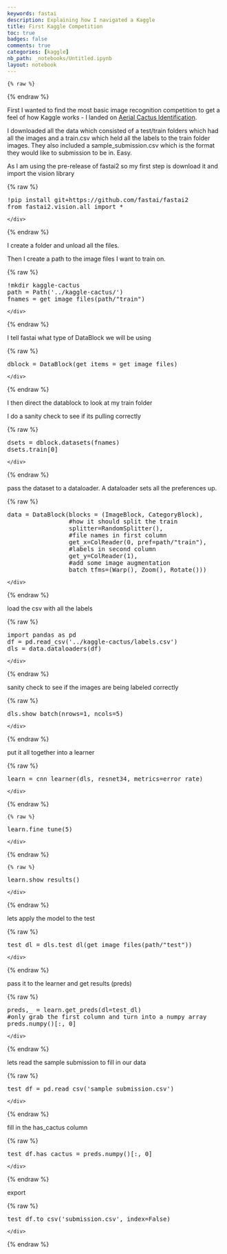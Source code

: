 ```yaml
---
keywords: fastai
description: Explaining how I navigated a Kaggle
title: First Kaggle Competition
toc: true 
badges: false
comments: true
categories: [kaggle]
nb_path: _notebooks/Untitled.ipynb
layout: notebook
---
```


<!--
#################################################
### THIS FILE WAS AUTOGENERATED! DO NOT EDIT! ###
#################################################
# file to edit: _notebooks/Untitled.ipynb
-->

<div class="container" id="notebook-container">
        
    {% raw %}
    
<div class="cell border-box-sizing code_cell rendered">

</div>
    {% endraw %}

<div class="cell border-box-sizing text_cell rendered"><div class="inner_cell">
<div class="text_cell_render border-box-sizing rendered_html">
<p>First I wanted to find the most basic image recognition competition to get a feel of how Kaggle works - I landed on <a href="https://www.kaggle.com/c/aerial-cactus-identification">Aerial Cactus Identification</a>.</p>

</div>
</div>
</div>
<div class="cell border-box-sizing text_cell rendered"><div class="inner_cell">
<div class="text_cell_render border-box-sizing rendered_html">
<p>I downloaded all the data which consisted of a test/train folders which had all the images and a train.csv which held all the labels to the train folder images. They also included a sample_submission.csv which is the format they would like to submission to be in. Easy.</p>

</div>
</div>
</div>
<div class="cell border-box-sizing text_cell rendered"><div class="inner_cell">
<div class="text_cell_render border-box-sizing rendered_html">
<p>As I am using the pre-release of fastai2 so my first step is download it and import the vision library</p>

</div>
</div>
</div>
    {% raw %}
    
<div class="cell border-box-sizing code_cell rendered">
<div class="input">

<div class="inner_cell">
    <div class="input_area">
<div class=" highlight hl-ipython3"><pre><span></span><span class="o">!</span>pip install git+https://github.com/fastai/fastai2
<span class="kn">from</span> <span class="nn">fastai2.vision.all</span> <span class="kn">import</span> <span class="o">*</span>
</pre></div>

    </div>
</div>
</div>

</div>
    {% endraw %}

<div class="cell border-box-sizing text_cell rendered"><div class="inner_cell">
<div class="text_cell_render border-box-sizing rendered_html">
<p>I create a folder and unload all the files.</p>
<p>Then I create a path to the image files I want to train on.</p>

</div>
</div>
</div>
    {% raw %}
    
<div class="cell border-box-sizing code_cell rendered">
<div class="input">

<div class="inner_cell">
    <div class="input_area">
<div class=" highlight hl-ipython3"><pre><span></span><span class="o">!</span>mkdir kaggle-cactus
<span class="n">path</span> <span class="o">=</span> <span class="n">Path</span><span class="p">(</span><span class="s1">&#39;../kaggle-cactus/&#39;</span><span class="p">)</span>
<span class="n">fnames</span> <span class="o">=</span> <span class="n">get_image_files</span><span class="p">(</span><span class="n">path</span><span class="o">/</span><span class="s2">&quot;train&quot;</span><span class="p">)</span>
</pre></div>

    </div>
</div>
</div>

</div>
    {% endraw %}

<div class="cell border-box-sizing text_cell rendered"><div class="inner_cell">
<div class="text_cell_render border-box-sizing rendered_html">
<p>I tell fastai what type of DataBlock we will be using</p>

</div>
</div>
</div>
    {% raw %}
    
<div class="cell border-box-sizing code_cell rendered">
<div class="input">

<div class="inner_cell">
    <div class="input_area">
<div class=" highlight hl-ipython3"><pre><span></span><span class="n">dblock</span> <span class="o">=</span> <span class="n">DataBlock</span><span class="p">(</span><span class="n">get_items</span> <span class="o">=</span> <span class="n">get_image_files</span><span class="p">)</span>
</pre></div>

    </div>
</div>
</div>

</div>
    {% endraw %}

<div class="cell border-box-sizing text_cell rendered"><div class="inner_cell">
<div class="text_cell_render border-box-sizing rendered_html">
<p>I then direct the datablock to look at my train folder</p>
<p>I do a sanity check to see if its pulling correctly</p>

</div>
</div>
</div>
    {% raw %}
    
<div class="cell border-box-sizing code_cell rendered">
<div class="input">

<div class="inner_cell">
    <div class="input_area">
<div class=" highlight hl-ipython3"><pre><span></span><span class="n">dsets</span> <span class="o">=</span> <span class="n">dblock</span><span class="o">.</span><span class="n">datasets</span><span class="p">(</span><span class="n">fnames</span><span class="p">)</span>
<span class="n">dsets</span><span class="o">.</span><span class="n">train</span><span class="p">[</span><span class="mi">0</span><span class="p">]</span>
</pre></div>

    </div>
</div>
</div>

</div>
    {% endraw %}

<div class="cell border-box-sizing text_cell rendered"><div class="inner_cell">
<div class="text_cell_render border-box-sizing rendered_html">
<p>pass the dataset to a dataloader. A dataloader sets all the preferences up.</p>

</div>
</div>
</div>
    {% raw %}
    
<div class="cell border-box-sizing code_cell rendered">
<div class="input">

<div class="inner_cell">
    <div class="input_area">
<div class=" highlight hl-ipython3"><pre><span></span><span class="n">data</span> <span class="o">=</span> <span class="n">DataBlock</span><span class="p">(</span><span class="n">blocks</span> <span class="o">=</span> <span class="p">(</span><span class="n">ImageBlock</span><span class="p">,</span> <span class="n">CategoryBlock</span><span class="p">),</span>
                 <span class="c1">#how it should split the train</span>
                 <span class="n">splitter</span><span class="o">=</span><span class="n">RandomSplitter</span><span class="p">(),</span>
                 <span class="c1">#file names in first column</span>
                 <span class="n">get_x</span><span class="o">=</span><span class="n">ColReader</span><span class="p">(</span><span class="mi">0</span><span class="p">,</span> <span class="n">pref</span><span class="o">=</span><span class="n">path</span><span class="o">/</span><span class="s2">&quot;train&quot;</span><span class="p">),</span>
                 <span class="c1">#labels in second column</span>
                 <span class="n">get_y</span><span class="o">=</span><span class="n">ColReader</span><span class="p">(</span><span class="mi">1</span><span class="p">),</span>
                 <span class="c1">#add some image augmentation</span>
                 <span class="n">batch_tfms</span><span class="o">=</span><span class="p">(</span><span class="n">Warp</span><span class="p">(),</span> <span class="n">Zoom</span><span class="p">(),</span> <span class="n">Rotate</span><span class="p">()))</span>
</pre></div>

    </div>
</div>
</div>

</div>
    {% endraw %}

<div class="cell border-box-sizing text_cell rendered"><div class="inner_cell">
<div class="text_cell_render border-box-sizing rendered_html">
<p>load the csv with all the labels</p>

</div>
</div>
</div>
    {% raw %}
    
<div class="cell border-box-sizing code_cell rendered">
<div class="input">

<div class="inner_cell">
    <div class="input_area">
<div class=" highlight hl-ipython3"><pre><span></span><span class="kn">import</span> <span class="nn">pandas</span> <span class="k">as</span> <span class="nn">pd</span>
<span class="n">df</span> <span class="o">=</span> <span class="n">pd</span><span class="o">.</span><span class="n">read_csv</span><span class="p">(</span><span class="s1">&#39;../kaggle-cactus/labels.csv&#39;</span><span class="p">)</span>
<span class="n">dls</span> <span class="o">=</span> <span class="n">data</span><span class="o">.</span><span class="n">dataloaders</span><span class="p">(</span><span class="n">df</span><span class="p">)</span>
</pre></div>

    </div>
</div>
</div>

</div>
    {% endraw %}

<div class="cell border-box-sizing text_cell rendered"><div class="inner_cell">
<div class="text_cell_render border-box-sizing rendered_html">
<p>sanity check to see if the images are being labeled correctly</p>

</div>
</div>
</div>
    {% raw %}
    
<div class="cell border-box-sizing code_cell rendered">
<div class="input">

<div class="inner_cell">
    <div class="input_area">
<div class=" highlight hl-ipython3"><pre><span></span><span class="n">dls</span><span class="o">.</span><span class="n">show_batch</span><span class="p">(</span><span class="n">nrows</span><span class="o">=</span><span class="mi">1</span><span class="p">,</span> <span class="n">ncols</span><span class="o">=</span><span class="mi">5</span><span class="p">)</span>
</pre></div>

    </div>
</div>
</div>

</div>
    {% endraw %}

<div class="cell border-box-sizing text_cell rendered"><div class="inner_cell">
<div class="text_cell_render border-box-sizing rendered_html">
<p>put it all together into a learner</p>

</div>
</div>
</div>
    {% raw %}
    
<div class="cell border-box-sizing code_cell rendered">
<div class="input">

<div class="inner_cell">
    <div class="input_area">
<div class=" highlight hl-ipython3"><pre><span></span><span class="n">learn</span> <span class="o">=</span> <span class="n">cnn_learner</span><span class="p">(</span><span class="n">dls</span><span class="p">,</span> <span class="n">resnet34</span><span class="p">,</span> <span class="n">metrics</span><span class="o">=</span><span class="n">error_rate</span><span class="p">)</span>
</pre></div>

    </div>
</div>
</div>

</div>
    {% endraw %}

    {% raw %}
    
<div class="cell border-box-sizing code_cell rendered">
<div class="input">

<div class="inner_cell">
    <div class="input_area">
<div class=" highlight hl-ipython3"><pre><span></span><span class="n">learn</span><span class="o">.</span><span class="n">fine_tune</span><span class="p">(</span><span class="mi">5</span><span class="p">)</span>
</pre></div>

    </div>
</div>
</div>

</div>
    {% endraw %}

    {% raw %}
    
<div class="cell border-box-sizing code_cell rendered">
<div class="input">

<div class="inner_cell">
    <div class="input_area">
<div class=" highlight hl-ipython3"><pre><span></span><span class="n">learn</span><span class="o">.</span><span class="n">show_results</span><span class="p">()</span>
</pre></div>

    </div>
</div>
</div>

</div>
    {% endraw %}

<div class="cell border-box-sizing text_cell rendered"><div class="inner_cell">
<div class="text_cell_render border-box-sizing rendered_html">
<p>lets apply the model to the test</p>

</div>
</div>
</div>
    {% raw %}
    
<div class="cell border-box-sizing code_cell rendered">
<div class="input">

<div class="inner_cell">
    <div class="input_area">
<div class=" highlight hl-ipython3"><pre><span></span><span class="n">test_dl</span> <span class="o">=</span> <span class="n">dls</span><span class="o">.</span><span class="n">test_dl</span><span class="p">(</span><span class="n">get_image_files</span><span class="p">(</span><span class="n">path</span><span class="o">/</span><span class="s2">&quot;test&quot;</span><span class="p">))</span>
</pre></div>

    </div>
</div>
</div>

</div>
    {% endraw %}

<div class="cell border-box-sizing text_cell rendered"><div class="inner_cell">
<div class="text_cell_render border-box-sizing rendered_html">
<p>pass it to the learner and get results (preds)</p>

</div>
</div>
</div>
    {% raw %}
    
<div class="cell border-box-sizing code_cell rendered">
<div class="input">

<div class="inner_cell">
    <div class="input_area">
<div class=" highlight hl-ipython3"><pre><span></span><span class="n">preds</span><span class="p">,</span><span class="n">_</span> <span class="o">=</span> <span class="n">learn</span><span class="o">.</span><span class="n">get_preds</span><span class="p">(</span><span class="n">dl</span><span class="o">=</span><span class="n">test_dl</span><span class="p">)</span>
<span class="c1">#only grab the first column and turn into a numpy array</span>
<span class="n">preds</span><span class="o">.</span><span class="n">numpy</span><span class="p">()[:,</span> <span class="mi">0</span><span class="p">]</span>
</pre></div>

    </div>
</div>
</div>

</div>
    {% endraw %}

<div class="cell border-box-sizing text_cell rendered"><div class="inner_cell">
<div class="text_cell_render border-box-sizing rendered_html">
<p>lets read the sample submission to fill in our data</p>

</div>
</div>
</div>
    {% raw %}
    
<div class="cell border-box-sizing code_cell rendered">
<div class="input">

<div class="inner_cell">
    <div class="input_area">
<div class=" highlight hl-ipython3"><pre><span></span><span class="n">test_df</span> <span class="o">=</span> <span class="n">pd</span><span class="o">.</span><span class="n">read_csv</span><span class="p">(</span><span class="s1">&#39;sample_submission.csv&#39;</span><span class="p">)</span>
</pre></div>

    </div>
</div>
</div>

</div>
    {% endraw %}

<div class="cell border-box-sizing text_cell rendered"><div class="inner_cell">
<div class="text_cell_render border-box-sizing rendered_html">
<p>fill in the has_cactus column</p>

</div>
</div>
</div>
    {% raw %}
    
<div class="cell border-box-sizing code_cell rendered">
<div class="input">

<div class="inner_cell">
    <div class="input_area">
<div class=" highlight hl-ipython3"><pre><span></span><span class="n">test_df</span><span class="o">.</span><span class="n">has_cactus</span> <span class="o">=</span> <span class="n">preds</span><span class="o">.</span><span class="n">numpy</span><span class="p">()[:,</span> <span class="mi">0</span><span class="p">]</span>
</pre></div>

    </div>
</div>
</div>

</div>
    {% endraw %}

<div class="cell border-box-sizing text_cell rendered"><div class="inner_cell">
<div class="text_cell_render border-box-sizing rendered_html">
<p>export</p>

</div>
</div>
</div>
    {% raw %}
    
<div class="cell border-box-sizing code_cell rendered">
<div class="input">

<div class="inner_cell">
    <div class="input_area">
<div class=" highlight hl-ipython3"><pre><span></span><span class="n">test_df</span><span class="o">.</span><span class="n">to_csv</span><span class="p">(</span><span class="s1">&#39;submission.csv&#39;</span><span class="p">,</span> <span class="n">index</span><span class="o">=</span><span class="kc">False</span><span class="p">)</span>
</pre></div>

    </div>
</div>
</div>

</div>
    {% endraw %}

</div>
 

